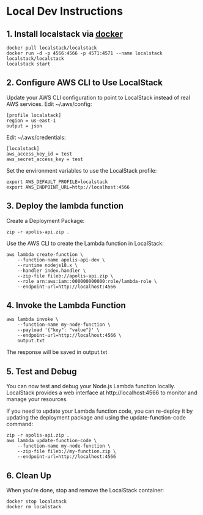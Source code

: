 # Local Dev Instructions

## 1. Install localstack via [docker](https://docs.docker.com/engine/install/)
```
docker pull localstack/localstack
docker run -d -p 4566:4566 -p 4571:4571 --name localstack localstack/localstack
localstack start
```

## 2. Configure AWS CLI to Use LocalStack
Update your AWS CLI configuration to point to LocalStack instead of real AWS services.
Edit ~/.aws/config:
```
[profile localstack]
region = us-east-1
output = json
```
Edit ~/.aws/credentials:
```
[localstack]
aws_access_key_id = test
aws_secret_access_key = test
```
Set the environment variables to use the LocalStack profile:
```
export AWS_DEFAULT_PROFILE=localstack
export AWS_ENDPOINT_URL=http://localhost:4566
```

## 3. Deploy the lambda function
Create a Deployment Package:
```
zip -r apolis-api.zip .
```
Use the AWS CLI to create the Lambda function in LocalStack:
```
aws lambda create-function \
    --function-name apolis-api-dev \
    --runtime nodejs18.x \
    --handler index.handler \
    --zip-file fileb://apolis-api.zip \
    --role arn:aws:iam::000000000000:role/lambda-role \
    --endpoint-url=http://localhost:4566
```

## 4. Invoke the Lambda Function
```
aws lambda invoke \
    --function-name my-node-function \
    --payload '{"key": "value"}' \
    --endpoint-url=http://localhost:4566 \
    output.txt
```
The response will be saved in output.txt

## 5. Test and Debug

You can now test and debug your Node.js Lambda function locally. LocalStack provides a web interface at http://localhost:4566 to monitor and manage your resources.

If you need to update your Lambda function code, you can re-deploy it by updating the deployment package and using the update-function-code command:
```
zip -r apolis-api.zip .
aws lambda update-function-code \
    --function-name my-node-function \
    --zip-file fileb://my-function.zip \
    --endpoint-url=http://localhost:4566
```

## 6. Clean Up

When you're done, stop and remove the LocalStack container:
```
docker stop localstack
docker rm localstack
```
